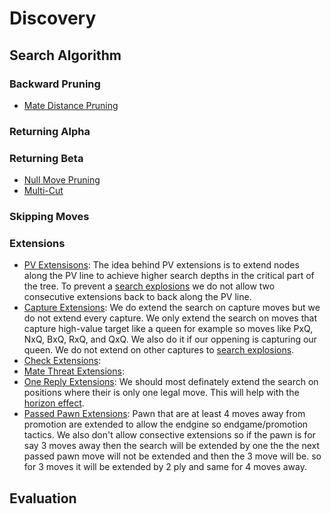 # Discovery
## Search Algorithm
### Backward Pruning
- [Mate Distance Pruning](https://www.chessprogramming.org/Mate_Distance_Pruning)
### Returning Alpha
### Returning Beta
- [Null Move Pruning](https://www.chessprogramming.org/Null_Move_Pruning)
- [Multi-Cut](https://www.chessprogramming.org/Multi-Cut)
### Skipping Moves
### Extensions
- [PV Extensisons](https://www.chessprogramming.org/PV_Extensions): The idea behind PV extensions is to extend nodes along the PV line to achieve higher search depths in the critical part of the tree. To prevent a [search explosions](https://www.chessprogramming.org/Search_Explosion) we do not allow two consecutive extensions back to back along the PV line.
- [Capture Extensions](https://www.chessprogramming.org/Capture_Extensions): We do extend the search on capture moves but we do not extend every capture. We only extend the search on moves that capture high-value target like a queen for example so moves like PxQ, NxQ, BxQ, RxQ, and QxQ. We also do it if our oppening is capturing our queen. We do not extend on other captures to [search explosions](https://www.chessprogramming.org/Search_Explosion).
- [Check Extensions](https://www.chessprogramming.org/Check_Extensions):
- [Mate Threat Extensions](https://www.chessprogramming.org/Mate_Threat_Extensions):
- [One Reply Extensions](https://www.chessprogramming.org/One_Reply_Extensions): We should most definately extend the search on positions where their is only one legal move. This will help with the [horizon effect](https://www.chessprogramming.org/Horizon_Effect).
- [Passed Pawn Extensions](https://www.chessprogramming.org/Passed_Pawn_Extensions): Pawn that are at least 4 moves away from promotion are extended to allow the endgine so endgame/promotion tactics. We also don't allow consective extensions so if the pawn is for say 3 moves away then the search will be extended by one the the next passed pawn move will not be extended and then the 3 move will be. so for 3 moves it will be extended by 2 ply and same for 4 moves away.
## Evaluation
